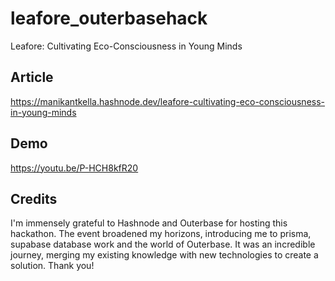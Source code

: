 # leafore_outerbasehack
Leafore: Cultivating Eco-Consciousness in Young Minds

## Article
https://manikantkella.hashnode.dev/leafore-cultivating-eco-consciousness-in-young-minds

## Demo
https://youtu.be/P-HCH8kfR20

## Credits
I'm immensely grateful to Hashnode and Outerbase for hosting this hackathon. The event broadened my horizons, introducing me to prisma, supabase database work and the world of Outerbase. It was an incredible journey, merging my existing knowledge with new technologies to create a solution. Thank you!
